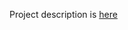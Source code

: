 Project description is [here](https://github.com/remixer-dec/M5Stack_Experiments/blob/master/M5StickC/UIFlow/UARTCamera)